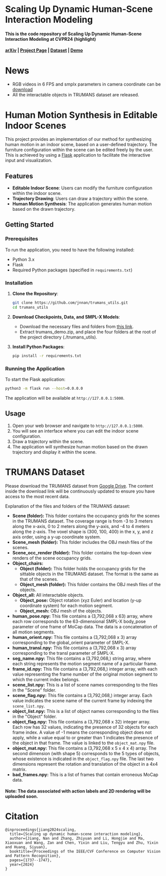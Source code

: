 # Scaling Up Dynamic Human-Scene Interaction Modeling

#### This is the code repository of **Scaling Up Dynamic Human-Scene Interaction Modeling** at **CVPR24 (highlight)** 
#### [arXiv](https://arxiv.org/abs/2403.08629) | [Project Page](https://jnnan.github.io/trumans/) | [Dataset](https://docs.google.com/forms/d/e/1FAIpQLSdF62BQ9TQTSTW0HzyNeRPhlzmREL5T8hUGn-484W1I3eVihQ/viewform?usp=sf_link) | [Demo](https://huggingface.co/spaces/jnnan/trumans)

# News
- RGB videos in 6 FPS and smplx parameters in camera coordinate can be [download](https://drive.google.com/drive/folders/1axXjugOzxlWD_kJsY6v-cn5Q7k5V1YfL?usp=sharing)
- All the interactable objects in TRUMANS dataset are released.

# Human Motion Synthesis in Editable Indoor Scenes

This project provides an implementation of our method for synthesizing human motion in an indoor scene, based on a user-defined trajectory. The furniture configuration within the scene can be edited freely by the user. This is achieved by using a [Flask](https://flask.palletsprojects.com/en/3.0.x/quickstart/) application to facilitate the interactive input and visualization.

## Features

- **Editable Indoor Scene**: Users can modify the furniture configuration within the indoor scene.
- **Trajectory Drawing**: Users can draw a trajectory within the scene.
- **Human Motion Synthesis**: The application generates human motion based on the drawn trajectory.

## Getting Started

### Prerequisites

To run the application, you need to have the following installed:

- Python 3.x
- Flask
- Required Python packages (specified in `requirements.txt`)

### Installation

1. **Clone the Repository**:
    ```sh
    git clone https://github.com/jnnan/trumans_utils.git
    cd trumans_utils
    ```

2. **Download Checkpoints, Data, and SMPL-X Models**:
    - Download the necessary files and folders from [this link](https://drive.google.com/file/d/1sjfaUTg2pv7VEjQYwk313vZSbG_kXPv0/view?usp=sharing).
    - Extract trumans_demo.zip, and place the four folders at the root of the project directory (./trumans_utils).

3. **Install Python Packages**:
    ```sh
    pip install -r requirements.txt
    ```

### Running the Application

To start the Flask application:

```sh
python3 -m flask run --host=0.0.0.0
```

The application will be available at `http://127.0.0.1:5000`.

## Usage

1. Open your web browser and navigate to `http://127.0.0.1:5000`.
2. You will see an interface where you can edit the indoor scene configuration.
3. Draw a trajectory within the scene.
4. The application will synthesize human motion based on the drawn trajectory and display it within the scene.


# TRUMANS Dataset

Please download the TRUMANS dataset from [Google Drive](https://docs.google.com/forms/d/e/1FAIpQLSdF62BQ9TQTSTW0HzyNeRPhlzmREL5T8hUGn-484W1I3eVihQ/viewform?usp=sf_link). The content inside the download link will be continuously updated to ensure you have access to the most recent data.

Explanation of the files and folders of the TRUMANS dataset:

- **Scene (folder):** This folder contains the occupancy grids for the scenes in the TRUMANS dataset. The coverage range is from -3 to 3 meters along the x-axis, 0 to 2 meters along the y-axis, and -4 to 4 meters along the z-axis. The voxel shape is (300, 100, 400) in the x, y, and z axis order, using a y-up coordinate system.
- **Scene_mesh (folder):** This folder includes the OBJ mesh files of the scenes.
- **Scene_occ_render (folder):** This folder contains the top-down view renders of the scene occupancy grids.
- **Object_chairs:** 
    - **Object (folder):** This folder holds the occupancy grids for the sittable objects in the TRUMANS dataset. The format is the same as that of the scenes.
    - **Object_mesh (folder):** This folder contains the OBJ mesh files of the objects.
- **Object_all:** All interactable objects.
    - **Object_pose:** Object rotation (xyz Euler) and location (y-up coordinate system) for each motion segment.
    - **Object_mesh:** OBJ mesh of the objects.
- **human_pose.npy:** This file contains a (3,792,068 x 63) array, where each row corresponds to the 63-dimensional SMPL-X body_pose parameter of one frame of MoCap data. The data is a concatenation of all motion segments.
- **human_orient.npy:** This file contains a (3,792,068 x 3) array corresponding to the global_orient parameter of SMPL-X.
- **human_transl.npy:** This file contains a (3,792,068 x 3) array corresponding to the transl parameter of SMPL-X.
- **seg_name.npy:** This file contains a (3,792,068,) string array, where each string represents the motion segment name of a particular frame.
- **frame_id.npy:** This file contains a (3,792,068,) integer array, with each value representing the frame number of the original motion segment to which the current index belongs.
- **scene_list.npy:** This is a list of scene names corresponding to the files in the "Scene" folder.
- **scene_flag.npy:** This file contains a (3,792,068,) integer array. Each value indicates the scene name of the current frame by indexing the  `scene_list.npy`.
- **object_list.npy:** This is a list of object names corresponding to the files in the "Object" folder.
- **object_flag.npy:** This file contains a (3,792,068 x 32) integer array. Each row has 32 values, indicating the presence of 32 objects for each frame index. A value of -1 means the corresponding object does not apply, while a value equal to or greater than 1 indicates the presence of the object in that frame. The value is linked to the  `object_mat.npy`  file.
- **object_mat.npy:** This file contains a (3,792,068 x 5 x 4 x 4) array. The second dimension (with shape 5) corresponds to the 5 types of objects, whose existence is indicated in the  `object_flag.npy`  file. The last two dimensions represent the rotation and translation of the object in a 4x4 matrix.
- **bad_frames.npy:** This is a list of frames that contain erroneous MoCap data.

#### Note: The data associated with action labels and 2D rendering will be uploaded soon.

# Citation
```
@inproceedings{jiang2024scaling,
  title={Scaling up dynamic human-scene interaction modeling},
  author={Jiang, Nan and Zhang, Zhiyuan and Li, Hongjie and Ma, Xiaoxuan and Wang, Zan and Chen, Yixin and Liu, Tengyu and Zhu, Yixin and Huang, Siyuan},
  booktitle={Proceedings of the IEEE/CVF Conference on Computer Vision and Pattern Recognition},
  pages={1737--1747},
  year={2024}
}
```
